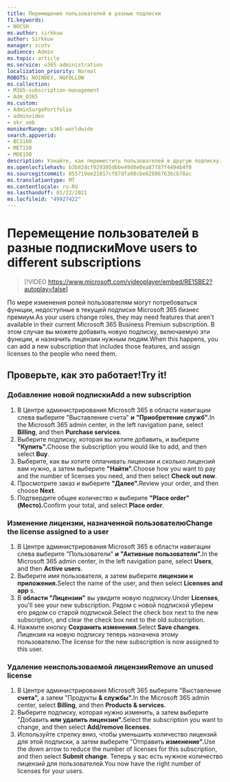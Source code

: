 ```yaml
---
title: Перемещение пользователей в разные подписки
f1.keywords:
- NOCSH
ms.author: sirkkuw
author: Sirkkuw
manager: scotv
audience: Admin
ms.topic: article
ms.service: o365-administration
localization_priority: Normal
ROBOTS: NOINDEX, NOFOLLOW
ms.collection:
- M365-subscription-management
- Adm_O365
ms.custom:
- AdminSurgePortfolio
- adminvideo
- okr_smb
monikerRange: o365-worldwide
search.appverid:
- BCS160
- MET150
- MOE150
description: Узнайте, как переместить пользователей в другую подписку.
ms.openlocfilehash: b3b82dcf029395dbbe49d0e0ea87f87f4494b4f0
ms.sourcegitcommit: 855719ee21017cf87dfa98cbe62806763bcb78ac
ms.translationtype: MT
ms.contentlocale: ru-RU
ms.lasthandoff: 01/22/2021
ms.locfileid: "49927422"
---
```

# <a name="move-users-to-different-subscriptions"></a><span data-ttu-id="34f42-103">Перемещение пользователей в разные подписки</span><span class="sxs-lookup"><span data-stu-id="34f42-103">Move users to different subscriptions</span></span>

> [!VIDEO https://www.microsoft.com/videoplayer/embed/RE1SBE2?autoplay=false]

<span data-ttu-id="34f42-104">По мере изменения ролей пользователям могут потребоваться функции, недоступные в текущей подписке Microsoft 365 бизнес премиум.</span><span class="sxs-lookup"><span data-stu-id="34f42-104">As your users change roles, they may need features that aren't available in their current Microsoft 365 Business Premium subscription.</span></span> <span data-ttu-id="34f42-105">В этом случае вы можете добавить новую подписку, включаемую эти функции, и назначить лицензии нужным людям.</span><span class="sxs-lookup"><span data-stu-id="34f42-105">When this happens, you can add a new subscription that includes those features, and assign licenses to the people who need them.</span></span>

## <a name="try-it"></a><span data-ttu-id="34f42-106">Проверьте, как это работает!</span><span class="sxs-lookup"><span data-stu-id="34f42-106">Try it!</span></span>

### <a name="add-a-new-subscription"></a><span data-ttu-id="34f42-107">Добавление новой подписки</span><span class="sxs-lookup"><span data-stu-id="34f42-107">Add a new subscription</span></span>

1. <span data-ttu-id="34f42-108">В Центре администрирования Microsoft 365 в области навигации слева выберите "Выставление счета" **и** **"Приобретение служб".**</span><span class="sxs-lookup"><span data-stu-id="34f42-108">In the Microsoft 365 admin center, in the left navigation pane, select **Billing**, and then **Purchase services**.</span></span>
1. <span data-ttu-id="34f42-109">Выберите подписку, которая вы хотите добавить, и выберите **"Купить".**</span><span class="sxs-lookup"><span data-stu-id="34f42-109">Choose the subscription you would like to add, and then select **Buy**.</span></span>
1. <span data-ttu-id="34f42-110">Выберите, как вы хотите оплачивать лицензии и сколько лицензий вам нужно, а затем выберите **"Найти".**</span><span class="sxs-lookup"><span data-stu-id="34f42-110">Choose how you want to pay and the number of licenses you need, and then select **Check out now**.</span></span>
1. <span data-ttu-id="34f42-111">Просмотрите заказ и выберите **"Далее".**</span><span class="sxs-lookup"><span data-stu-id="34f42-111">Review your order, and then choose **Next**.</span></span>
1. <span data-ttu-id="34f42-112">Подтвердите общее количество и выберите **"Place order" (Место).**</span><span class="sxs-lookup"><span data-stu-id="34f42-112">Confirm your total, and select **Place order**.</span></span>

### <a name="change-the-license-assigned-to-a-user"></a><span data-ttu-id="34f42-113">Изменение лицензии, назначенной пользователю</span><span class="sxs-lookup"><span data-stu-id="34f42-113">Change the license assigned to a user</span></span>

1. <span data-ttu-id="34f42-114">В Центре администрирования Microsoft 365 в области навигации слева выберите "Пользователи" **и** **"Активные пользователи".**</span><span class="sxs-lookup"><span data-stu-id="34f42-114">In the Microsoft 365 admin center, in the left navigation pane, select **Users**, and then **Active users**.</span></span>
1. <span data-ttu-id="34f42-115">Выберите имя пользователя, а затем выберите **лицензии и приложения.**</span><span class="sxs-lookup"><span data-stu-id="34f42-115">Select the name of the user, and then select **Licenses and app** s.</span></span>
1. <span data-ttu-id="34f42-116">В **области "Лицензии"** вы увидите новую подписку.</span><span class="sxs-lookup"><span data-stu-id="34f42-116">Under **Licenses**, you'll see your new subscription.</span></span> <span data-ttu-id="34f42-117">Рядом с новой подпиской уберем его рядом со старой подпиской.</span><span class="sxs-lookup"><span data-stu-id="34f42-117">Select the check box next to the new subscription, and clear the check box next to the old subscription.</span></span>
1. <span data-ttu-id="34f42-118">Нажмите кнопку **Сохранить изменения**.</span><span class="sxs-lookup"><span data-stu-id="34f42-118">Select **Save changes**.</span></span> <span data-ttu-id="34f42-119">Лицензия на новую подписку теперь назначена этому пользователю.</span><span class="sxs-lookup"><span data-stu-id="34f42-119">The license for the new subscription is now assigned to this user.</span></span>

### <a name="remove-an-unused-license"></a><span data-ttu-id="34f42-120">Удаление неиспользоваемой лицензии</span><span class="sxs-lookup"><span data-stu-id="34f42-120">Remove an unused license</span></span>

1. <span data-ttu-id="34f42-121">В Центре администрирования Microsoft 365 выберите "Выставление **счета",** а затем "Продукты **& службы".**</span><span class="sxs-lookup"><span data-stu-id="34f42-121">In the Microsoft 365 admin center, select **Billing**, and then **Products & services**.</span></span>
1. <span data-ttu-id="34f42-122">Выберите подписку, которая нужно изменить, а затем выберите "Добавить **или удалить лицензии".**</span><span class="sxs-lookup"><span data-stu-id="34f42-122">Select the subscription you want to change, and then select **Add/remove licenses**.</span></span>
1. <span data-ttu-id="34f42-123">Используйте стрелку вниз, чтобы уменьшить количество лицензий для этой подписки, а затем выберите "Отправить **изменение".**</span><span class="sxs-lookup"><span data-stu-id="34f42-123">Use the down arrow to reduce the number of licenses for this subscription, and then select **Submit change**.</span></span> <span data-ttu-id="34f42-124">Теперь у вас есть нужное количество лицензий для пользователей.</span><span class="sxs-lookup"><span data-stu-id="34f42-124">You now have the right number of licenses for your users.</span></span>